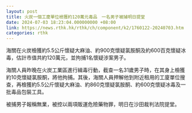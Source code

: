 ```yaml
---
layout: post
title: 火炭一個工廈單位檢獲約120萬元毒品　一名男子被捕明日提堂
date: 2024-07-03 18:23:04.000000000 +08:00
link: https://news.rthk.hk/rthk/ch/component/k2/1760122-20240703.htm
categories: rthk
---
```


海關在火炭檢獲約5.5公斤懷疑大麻油、約900克懷疑氯胺酮及約600百克懷疑冰毒，估計市值共約120萬元，並拘捕1名懷疑涉案男子。

海關人員昨晚在火炭工業區進行緝毒行動，截查一名31歲男子時，在其身上檢獲約10克懷疑氯胺酮，將他拘捕。其後，海關人員押解他到附近租用的工廈單位搜查，再檢獲約5.5公斤懷疑大麻油、約860克懷疑氯胺酮、約600克懷疑冰毒及一批毒品包裝工具。

被捕男子報稱無業，被控以兩項販運危險藥物罪，明日在沙田裁判法院提堂。
